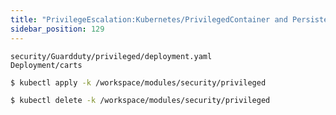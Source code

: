 ```yaml
---
title: "PrivilegeEscalation:Kubernetes/PrivilegedContainer and Persistence:Kubernetes/ContainerWithSensitiveMount"
sidebar_position: 129
---
```


```kustomization
security/Guardduty/privileged/deployment.yaml
Deployment/carts
```

```bash
$ kubectl apply -k /workspace/modules/security/privileged
```

```bash
$ kubectl delete -k /workspace/modules/security/privileged
```